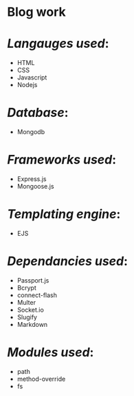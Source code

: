 # Blog work

# _Langauges used_:
- HTML
- CSS
- Javascript
- Nodejs

# _Database_:
- Mongodb

# _Frameworks used_:
- Express.js
- Mongoose.js

# _Templating engine_:
- EJS

# _Dependancies used_:
-	Passport.js
-	Bcrypt
-	connect-flash
-	Multer
-	Socket.io
- Slugify
- Markdown

# _Modules used_:
- path
-	method-override
-	fs

